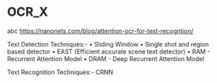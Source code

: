 # OCR_X
abc
https://nanonets.com/blog/attention-ocr-for-text-recogntion/

Text Detection
Techniques:-
•	Sliding Window
•	Single shot and region based detector
•	EAST (Efficient accurate scene text detector)
•	RAM - Recurrent Attention Model
•	DRAM - Deep Recurrent Attention Model

Text Recognition
Techniques:-
CRNN
